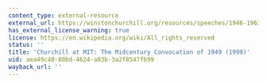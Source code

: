 ```yaml
---
content_type: external-resource
external_url: https://winstonchurchill.org/resources/speeches/1946-1963-elder-statesman/mit-mid-century-convocation/
has_external_license_warning: true
license: https://en.wikipedia.org/wiki/All_rights_reserved
status: ''
title: 'Churchill at MIT: The Midcentury Convocation of 1949 (1999)'
uid: aea49c40-80bd-4624-a03b-3a2f8547fb99
wayback_url: ''
---
```

